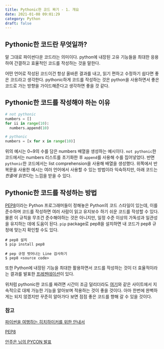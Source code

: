 ```yaml
---
title: Pythonic한 코드 짜기 - 1. 개요
date: 2021-01-08 09:01:29
category: Python
draft: false
---
```


## Pythonic한 코드란 무엇일까?

말 그대로 파이썬다운 코드라는 의미이다. python에 내장된 고유 기능들을 최대한 응용하여 간결하고 효율적인 코드를 작성하는 것을 말한다.

어떤 언어로 작성된 코드이건 항상 올바른 결과를 내고, 읽기 편하고 수정하기 쉽다면 좋은 코드라고 생각한다. pythonic하게 코드를 작성하는 것은 python을 사용하면서 좋은 코드로 가는 방향을 가이드해준다고 생각하면 좋을 것 같다.

## Pythonic한 코드를 작성해야 하는 이유 

```python
# not pythonic
numbers = []
for ii in range(10):
  numbers.append(10)

# pythonic
numbers = [x for x in range(10)]
```

위의 예시는 0~9의 수를 담은 numbers 배열을 생성하는 예시이다. `not pythonic`한 코드에서는 numbers 리스트를 초기화한 후 `append`를 사용해 수를 집어넣었다. 반면 `pythonic`한 코드에서는 list comprehension을 사용해 배열을 생성했다. 위쪽에서 반복문을 사용한 예시는 여러 언어에서 사용할 수 있는 방법이라 익숙하지만, 아래 코드는 *한줄에 읽힌다*는 느낌을 받을 수 있다.

## Pythonic한 코드를 작성하는 방법

[PEP8](https://pep8.org/)이라는 Python 프로그래머들이 정해놓은 Python의 코드 스타일이 있는데, 이를 준수하며 코드를 작성하면 여러 사람이 읽고 유지보수 하기 쉬운 코드를 작성할 수 있다. 물론 이 규칙을 무조건 준수해야하는 것은 아니지만, 일정 수준 이상의 가독성과 일관성을 유지하는 데에 도움이 된다. `pip` package로 pep8을 설치하면 내 코드가 pep8 규정에 맞는지 확인할 수도 있다.

```
# pep8 설치
$ pip install pep8

# pep 규정 벗어나는 Line 검사하기
$ pep8 <source code>
```

또한 Python에 내장된 기능을 최대한 활용하면서 코드를 작성하는 것이 더 효율적이라는 결과를 발표한 [프레젠테이션](https://archive.pycon.kr/2018/program/46)이 있다. 

위처럼 pythonic한 코드를 짜려면 시간이 조금 덜리더라도 [여기](https://python-guide-kr.readthedocs.io/ko/latest/writing/style.html)와 같은 사이트에서 지속적으로 대체 가능한 기능을 알아보며 적용하는 것이 좋을 것이다. 아마 한번에 완벽하게는 되지 않겠지만 꾸준히 알아가다 보면 점점 좋은 코드를 향해 갈 수 있을 것이다.

### 참고

[파이썬을 여행하는 히치하이커를 위한 안내서](https://python-guide-kr.readthedocs.io/ko/latest/)

[PEP8](https://www.python.org/dev/peps/pep-0008/#string-quotes)

[안주은 님의 PYCON 발표](https://archive.pycon.kr/2018/program/46)
